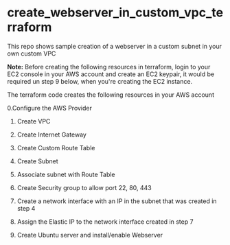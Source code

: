 # create_webserver_in_custom_vpc_terraform
This repo shows sample creation of a webserver in a custom subnet in your own custom VPC

**Note:** Before creating the following resources in terraform, login to your EC2 console in your AWS account and create an EC2 keypair, it would be required un step 9 below, when you're creating the EC2 instance.

The terraform code creates the following resources in your AWS account

0.Configure the AWS Provider

1. Create VPC

2. Create Internet Gateway

3. Create Custom Route Table

4. Create Subnet

5. Associate subnet with Route Table

6. Create Security group to allow port 22, 80, 443

7. Create a network interface with an IP in the subnet that was created in step 4

8. Assign the Elastic IP to the network interface created in step 7

9. Create Ubuntu server and install/enable Webserver
